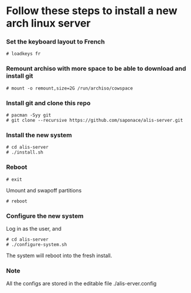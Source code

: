 
# Follow these steps to install a new arch linux server

### Set the keyboard layout to French
```
# loadkeys fr
```


### Remount archiso with more space to be able to download and install git
```
# mount -o remount,size=2G /run/archiso/cowspace
```

### Install git and clone this repo
```
# pacman -Syy git
# git clone --recursive https://github.com/saponace/alis-server.git
```

### Install the new system
```
# cd alis-server
# ./install.sh
```

### Reboot
```
# exit
```
Umount and swapoff partitions
```
# reboot
```

### Configure the new system
Log in as the user, and
```
# cd alis-server
# ./configure-system.sh
```
The system will reboot into the fresh install.

### Note
All the configs are stored in the editable file ./alis-erver.config
